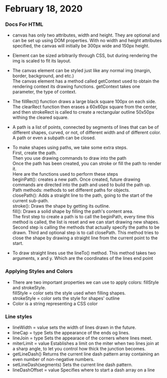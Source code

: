 # February 18, 2020

### Docs For HTML
- canvas has only two attributes, width and height. They are optional and can be set up using DOM properties. With no width and height attributes specified, the canvas will initially be 300px wide and 150px height. <br>
- Element can be sized arbitrarily through CSS, but during rendering the img is scaled to fit its layout.
- The canvas element can be styled just like any normal img (margin, border, background, and etc.) <br>
The canvas element has a method called getContext used to obtain the rendering context its drawing functions. getContext takes one parameter, the type of context.

- The fillRect() function draws a large black square 100px on each side. The clearRect function then erases a 60x60px square from the center, and then strokeRect is called to create a rectangular outline 50x50px withing the cleared square.

- A path is a list of points, connected by segments of lines that can be of different shapes, curved, or not, of different width and of different color. A path or even a subpath can be closed. 
- To make shapes using paths, we take some extra steps. <br>
First, create the path. <br>
Then you use drawing commands to draw into the path <br>
Once the path has been created, you can stroke or fill the path to render it. <br>
Here are the functions used to perform these steps <br>
beginPatt(): creates a new path. Once created, future drawing commands are directed into the path and used to build the path up. <br>
Path methods: methods to set different paths for objects. <br>
closePath(): Adds a straight  line to the path, going to the start of the current sub-path. <br>
stroke(): Draws the shape by getting its outline. <br>
fill(): Draws a solid shape by filling the path's content area. <br>
The first step to create a path is to call the beginPath, every time this method is called, the list is reset and we can start drawing new shapes. Second step is calling the methods that actually specify the paths to be drawn. Third and optional step is to call closePath. This method tries to close the shape by drawing a straight line from the current point to the start.

- To draw straight lines use the lineTo() method. This method takes two arguments, x and y. Which are the coordinates of the lines end point

### Applying Styles and Colors
- There are two important properties we can use to apply colors: fillStyle and strokeStyle. <br>
fillStyle = color sets the style used when filling shapes.<br>
strokeStyle = color sets the style for shapes' outline
- Color is a string representing a CSS color 

### Line styles
- lineWidth = value sets the width of lines drawn in the future.
- lineCap = type Sets the appearance of the ends og lines.
- lineJoin = type Sets the appearace of the corners where lines meet. 
- miterLimit = value Establishes a limit on the miter when two lines join at a sharp angle, to let you control how thick the junction becomes.
- getLineDash() Returns the current line dash pattern array containing an even number of non-negative numbers.
- setLineDash(segments) Sets the current line dash pattern.
- lineDashOffset = value Specifies where to start a dash array on a line